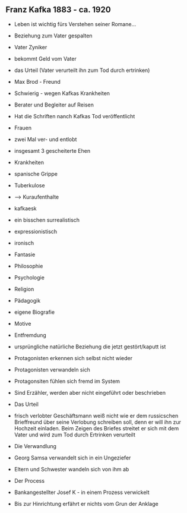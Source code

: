 ## Franz Kafka 1883 - ca. 1920

-   Leben ist wichtig fürs Verstehen seiner Romane…

-   Beziehung zum Vater gespalten

-   Vater Zyniker
-   bekommt Geld vom Vater
-   das Urteil (Vater verurteilt ihn zum Tod durch ertrinken)

-   Max Brod - Freund

-   Schwierig - wegen Kafkas Krankheiten
-   Berater und Begleiter auf Reisen
-   Hat die Schriften nanch Kafkas Tod veröffentlicht

-   Frauen

-   zwei Mal ver- und entlobt
-   insgesamt 3 gescheiterte Ehen

-   Krankheiten

-   spanische Grippe
-   Tuberkulose
-   --> Kuraufenthalte

-   kafkaesk

-   ein bisschen surrealistisch
-   expressionistisch
-   ironisch
-   Fantasie
-   Philosophie
-   Psychologie
-   Religion
-   Pädagogik
-   eigene Biografie

-   Motive

-   Entfremdung

-   ursprüngliche natürliche Beziehung die jetzt gestört/kaputt ist

-   Protagonisten erkennen sich selbst nicht wieder
-   Protagonisten verwandeln sich
-   Protagonsiten fühlen sich fremd im System
-   Sind Erzähler, werden aber nicht eingeführt oder beschrieben

-   Das Urteil

-   frisch verlobter Geschäftsmann weiß nicht wie er dem russicschen Brieffreund über seine Verlobung schreiben soll, denn er will ihn zur Hochzeit einladen. Beim Zeigen des Briefes streitet er sich mit dem Vater und wird zum Tod durch Ertrinken verurteilt

-   Die Verwandlung

-   Georg Samsa verwandelt sich in ein Ungeziefer
-   Eltern und Schwester wandeln sich von ihm ab

-   Der Process

-   Bankangestellter Josef K - in einem Prozess verwickelt
-   Bis zur Hinrichtung erfährt er nichts vom Grun der Anklage
